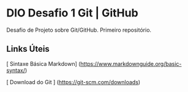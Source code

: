 # DIO Desafio 1 Git  | GitHub
Desafio de Projeto sobre Git/GitHub. Primeiro repositório.

## Links Úteis
[ Sintaxe Básica Markdown] (https://www.markdownguide.org/basic-syntax/)

[ Download do Git ] (https://git-scm.com/downloads)
